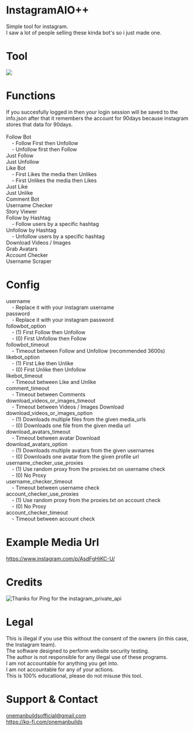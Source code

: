 # InstagramAIO++
 Simple tool for instagram.<br/>I saw a lot of people selling these kinda bot's so i just made one.

# Tool
![](https://i.ibb.co/hYSfrQZ/tool.png)

# Functions
 If you succesfully logged in then your login session will be saved to the info.json after that it remembers the account for 90days because instagram stores that data for 90days.<br/><br/>
 Follow Bot<br/>
 &nbsp;&nbsp;&nbsp; - Follow First then Unfollow<br/>
 &nbsp;&nbsp;&nbsp; - Unfollow first then Follow<br/>
 Just Follow<br/>
 Just Unfollow<br/>
 Like Bot<br/>
 &nbsp;&nbsp;&nbsp; - First Likes the media then Unlikes<br/>
 &nbsp;&nbsp;&nbsp; - First Unlikes the media then Likes<br/>
 Just Like<br/>
 Just Unlike<br/>
 Comment Bot<br/>
 Username Checker<br/>
 Story Viewer<br/>
 Follow by Hashtag<br/>
 &nbsp;&nbsp;&nbsp; - Follow users by a specific hashtag<br/>
 Unfollow by Hashtag<br/>
 &nbsp;&nbsp;&nbsp; - Unfollow users by a specific hashtag<br/>
 Download Videos / Images<br/>
 Grab Avatars<br/>
 Account Checker<br/>
 Username Scraper<br/>
 
# Config
 username<br/>
 &nbsp;&nbsp;&nbsp; - Replace it with your instagram username<br/>
 password<br/>
 &nbsp;&nbsp;&nbsp; - Replace it with your instagram password<br/>
 followbot_option<br/>
 &nbsp;&nbsp;&nbsp; - (1) First Follow then Unfollow<br/>
 &nbsp;&nbsp;&nbsp; - (0) First Unfollow then Follow<br/>
 followbot_timeout<br/>
 &nbsp;&nbsp;&nbsp; - Timeout between Follow and Unfollow (recommended 3600s)<br/>
 likebot_option<br/>
 &nbsp;&nbsp;&nbsp; - (1) First Like then Unlike<br/>
 &nbsp;&nbsp;&nbsp; - (0) First Unlike then Unfollow<br/>
 likebot_timeout<br/>
 &nbsp;&nbsp;&nbsp; - Timeout between Like and Unlike<br/>
 comment_timeout<br/>
 &nbsp;&nbsp;&nbsp; - Timeout between Comments<br/>
 download_videos_or_images_timeout<br/>
 &nbsp;&nbsp;&nbsp; - Timeout between Videos / Images Download<br/>
 download_videos_or_images_option<br/>
 &nbsp;&nbsp;&nbsp; - (1) Downloads multiple files from the given media_urls<br/>
 &nbsp;&nbsp;&nbsp; - (0) Downloads one file from the given media url<br/>
 download_avatars_timeout<br/>
 &nbsp;&nbsp;&nbsp; - Timeout between avatar Download<br/>
 download_avatars_option<br/>
 &nbsp;&nbsp;&nbsp; - (1) Downloads multiple avatars from the given usernames<br/>
 &nbsp;&nbsp;&nbsp; - (0) Downloads one avatar from the given profile url<br/>
 username_checker_use_proxies<br/>
 &nbsp;&nbsp;&nbsp; - (1) Use random proxy from the proxies.txt on username check<br/>
 &nbsp;&nbsp;&nbsp; - (0) No Proxy<br/>
 username_checker_timeout<br/>
 &nbsp;&nbsp;&nbsp; - Timeout between username check<br/>
 account_checker_use_proxies<br/>
 &nbsp;&nbsp;&nbsp; - (1) Use random proxy from the proxies.txt on account check<br/>
 &nbsp;&nbsp;&nbsp; - (0) No Proxy<br/>
 account_checker_timeout<br/>
 &nbsp;&nbsp;&nbsp; - Timeout between account check<br/>
 
# Example Media Url
 https://www.instagram.com/p/AsdFgHjKC-U/

# Credits
 ![Thanks for Ping for the instagram_private_api](https://github.com/ping)
  
# Legal
 This is illegal if you use this without the consent of the owners (in this case, the Instagram team).<br/>
 The software designed to perform website security testing.<br/>
 The author is not responsible for any illegal use of these programs.<br/>
 I am not accountable for anything you get into.<br/>
 I am not accountable for any of your actions.<br/>
 This is 100% educational, please do not misuse this tool.
 
# Support & Contact
 onemanbuildsofficial@gmail.com<br/>
 https://ko-fi.com/onemanbuilds